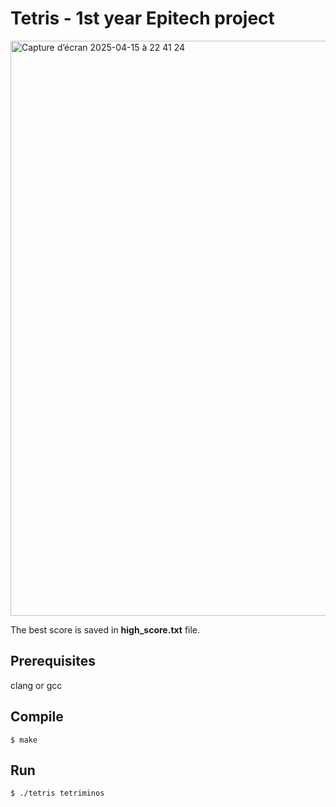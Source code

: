 # Tetris - 1st year Epitech project

<img width="920" alt="Capture d’écran 2025-04-15 à 22 41 24" src="https://github.com/user-attachments/assets/85ac3d20-0b8c-49e2-a2a7-88e70be4adea" />

The best score is saved in **high_score.txt** file.

## Prerequisites

clang or gcc

## Compile

```
$ make
```

## Run

```
$ ./tetris tetriminos
```

